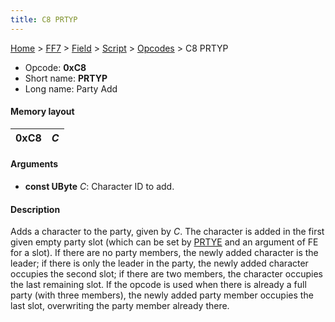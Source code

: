 ```yaml
---
title: C8 PRTYP
---
```


[Home](../../../../Main%20Page.md.md) > [FF7](../../../../FF7.md) > [Field](../../../Field.md) > [Script](../../Script.md) > [Opcodes](../Opcodes.md) > C8 PRTYP

-   Opcode: **0xC8**
-   Short name: **PRTYP**
-   Long name: Party Add

#### Memory layout

| 0xC8 | *C* |
|------|-----|

#### Arguments

-   **const UByte** *C*: Character ID to add.

#### Description

Adds a character to the party, given by *C*. The character is added in
the first given empty party slot (which can be set by [PRTYE][] and an
argument of FE for a slot). If there are no party members, the newly
added character is the leader; if there is only the leader in the party,
the newly added character occupies the second slot; if there are two
members, the character occupies the last remaining slot. If the opcode
is used when there is already a full party (with three members), the
newly added party member occupies the last slot, overwriting the party
member already there.

  [PRTYE]: CA%20PRTYE.md "wikilink"
